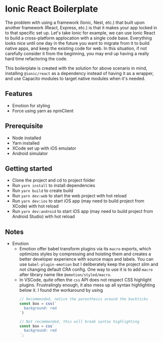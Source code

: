 # Ionic React Boilerplate

The problem with using a framework (Ionic, Nest, etc.) that built upon another framework (React, Express, etc.) is that it makes your app locked in to that specific set up. Let's take Ionic for example, we can use Ionic React to build a cross-platform applocation with a single code base. Everything looks nice until one day in the future you want to migrate from it to build native apps, and keep the existing code for web. In this situation, if not carefully consider it from the beginning, you may end up having a really hard time refactoring the code.

This boilerplate is created with the solution for above scenario in mind, installing `@ionic/react` as a dependency instead of having it as a wrapper, and use Capacito modules to target native modules when it's needed.

## Features
- Emotion for styling
- Force using yarn as npmClient

## Prerequisite
- Node installed
- Yarn installed
- XCode set up with iOS emulator
- Android simulator

## Getting started
- Clone the project and cd to project folder
- Run `yarn install` to install dependencies
- Run `yarn build` to create build
- Run `yarn dev:web` to start the web project with hot reload
- Run `yarn dev:ios` to start iOS app (may need to build project from XCode) with hot reload
- Run `yarn dev:android` to start iOS app (may need to build project from Android Studio) with hot reload

## Notes
- Emotion
  - Emotion offer babel transform plugins via its `macro` exports, which optimizes styles by compressing and hoisting them and creates a better developer experience with source maps and labels. You can use `babel-plugin-emotion` but I deliberately keep the project slim and not changing default CRA config. One way to use it is to add `macro` after library name like `@emotion/styled/macro`.
  - In VSCode, quite often the `css` API does not respect CSS highlight plugins. Frustralingly enough, it also mess up all syntax highlighting below it. I found the workaround by using
    ```javascript
    // Recommended, notice the parenthesis around the backticks
    const box = css(`
      background: red
    `)

    // Not recommended, this will break syntax highlighting
    const box = css`
      background: red
    `;
    ```